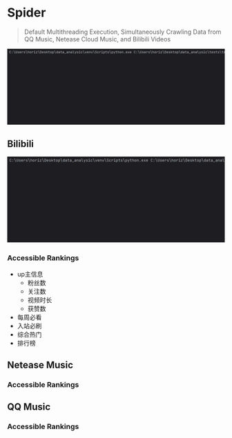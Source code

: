# Spider 
> Default Multithreading Execution, Simultaneously Crawling Data from QQ Music, Netease Cloud Music, and Bilibili Videos

![console_run](https://github.com/hz157/DataAnalysic/blob/8e81eea51d0bbdb748aa08ce98ccae6d511dce83/git_doc/img/spider_multithreading_execution.gif)

## Bilibili
![bilibili_console](https://github.com/hz157/DataAnalysic/blob/36b12a90505efb5a97528cb6cff997e6c52dec01/git_doc/img/bilibili_console.gif)
### Accessible Rankings
- up主信息
  - 粉丝数
  - 关注数
  - 视频时长
  - 获赞数
- 每周必看
- 入站必刷
- 综合热门
- 排行榜 

## Netease Music
### Accessible Rankings


## QQ Music
### Accessible Rankings


